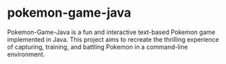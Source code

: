 # pokemon-game-java
Pokemon-Game-Java is a fun and interactive text-based Pokemon game implemented in Java. This project aims to recreate the thrilling experience of capturing, training, and battling Pokemon in a command-line environment.
